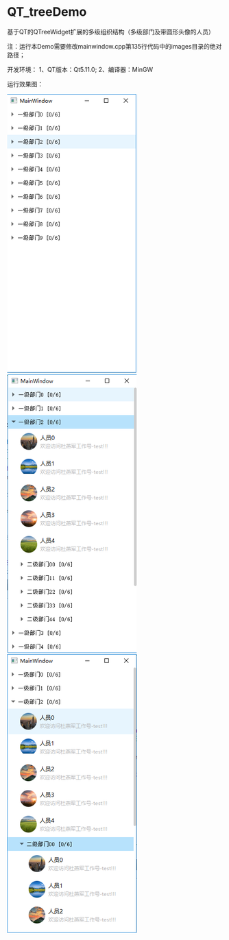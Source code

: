 # QT_treeDemo
基于QT的QTreeWidget扩展的多级组织结构（多级部门及带圆形头像的人员）

注：运行本Demo需要修改mainwindow.cpp第135行代码中的images目录的绝对路径；

开发环境：
1、QT版本：Qt5.11.0;
2、编译器：MinGW

运行效果图：

![image](https://github.com/dyj095/QT_treeDemo/blob/master/screenshots/%E5%A4%9A%E7%BA%A7%E7%BB%84%E7%BB%87%E7%BB%93%E6%9E%84_%E6%95%88%E6%9E%9C%E5%9B%BE1.png?raw=true)![image](https://github.com/dyj095/QT_treeDemo/blob/master/screenshots/%E5%A4%9A%E7%BA%A7%E7%BB%84%E7%BB%87%E7%BB%93%E6%9E%84_%E6%95%88%E6%9E%9C%E5%9B%BE2.png?raw=true) ![image](https://github.com/dyj095/QT_treeDemo/blob/master/screenshots/%E5%A4%9A%E7%BA%A7%E7%BB%84%E7%BB%87%E7%BB%93%E6%9E%84_%E6%95%88%E6%9E%9C%E5%9B%BE3.png?raw=true) 
 
